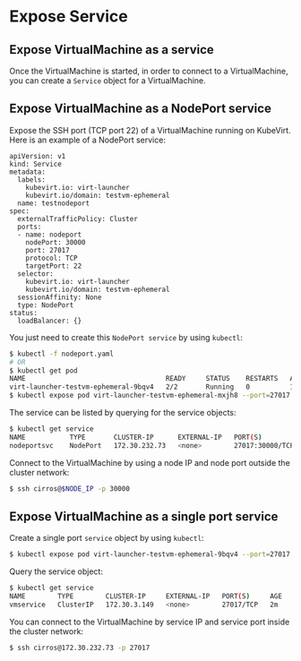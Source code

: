 # Expose Service

## Expose VirtualMachine as a service

Once the VirtualMachine is started, in order to connect to a VirtualMachine, you can create a `Service` object for a VirtualMachine.

## Expose VirtualMachine as a NodePort service

Expose the SSH port \(TCP port 22\) of a VirtualMachine running on KubeVirt. Here is an example of a NodePort service:

```text
apiVersion: v1
kind: Service
metadata:
  labels:
    kubevirt.io: virt-launcher
    kubevirt.io/domain: testvm-ephemeral
  name: testnodeport
spec:
  externalTrafficPolicy: Cluster
  ports:
  - name: nodeport
    nodePort: 30000
    port: 27017
    protocol: TCP
    targetPort: 22
  selector:
    kubevirt.io: virt-launcher
    kubevirt.io/domain: testvm-ephemeral
  sessionAffinity: None
  type: NodePort
status:
  loadBalancer: {}
```

You just need to create this `NodePort service` by using `kubectl`:

```bash
$ kubectl -f nodeport.yaml
# OR
$ kubectl get pod
NAME                                   READY     STATUS    RESTARTS   AGE
virt-launcher-testvm-ephemeral-9bqv4   2/2       Running   0          10m
$ kubectl expose pod virt-launcher-testvm-ephemeral-mxjh8 --port=27017 --target-port=22 --type=NodePort --name=nodeportsvc
```

The service can be listed by querying for the service objects:

```bash
$ kubectl get service
NAME           TYPE       CLUSTER-IP      EXTERNAL-IP   PORT(S)           AGE
nodeportsvc    NodePort   172.30.232.73   <none>        27017:30000/TCP   5m
```

Connect to the VirtualMachine by using a node IP and node port outside the cluster network:

```bash
$ ssh cirros@$NODE_IP -p 30000
```

## Expose VirtualMachine as a single port service

Create a single port `service` object by using `kubectl`:

```bash
$ kubectl expose pod virt-launcher-testvm-ephemeral-9bqv4 --port=27017 --target-port=22 --name=vmservice
```

Query the service object:

```bash
$ kubectl get service
NAME        TYPE        CLUSTER-IP     EXTERNAL-IP   PORT(S)     AGE
vmservice   ClusterIP   172.30.3.149   <none>        27017/TCP   2m
```

You can connect to the VirtualMachine by service IP and service port inside the cluster network:

```bash
$ ssh cirros@172.30.232.73 -p 27017
```

